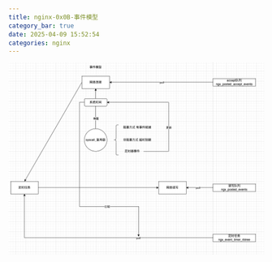 ```yaml
---
title: nginx-0x0B-事件模型
category_bar: true
date: 2025-04-09 15:52:54
categories: nginx
---
```


![](./nginx-0x0B-事件模型/1744186095.png)